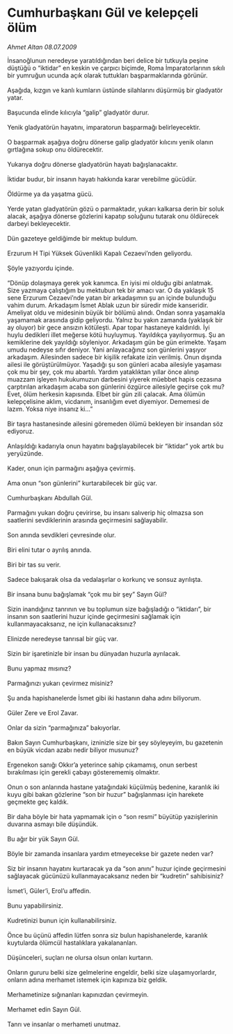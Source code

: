 # Cumhurbaşkanı Gül ve kelepçeli ölüm

*Ahmet Altan 08.07.2009*

<div class="taraf_structure_2col_1zq">
<div class="margen_n">



 <p>İnsanoğlunun neredeyse yaratıldığından beri delice bir tutkuyla peşine düştüğü o “iktidar” en keskin ve çarpıcı biçimde, Roma İmparatorlarının sıkılı bir yumruğun ucunda açık olarak tuttukları başparmaklarında görünür. <br/><br/>Aşağıda, kızgın ve kanlı kumların üstünde silahlarını düşürmüş bir gladyatör yatar. <br/><br/>Başucunda elinde kılıcıyla “galip” gladyatör durur. <br/><br/>Yenik gladyatörün hayatını, imparatorun başparmağı belirleyecektir. <br/><br/>O başparmak aşağıya doğru dönerse galip gladyatör kılıcını yenik olanın gırtlağına sokup onu öldürecektir. <br/><br/>Yukarıya doğru dönerse gladyatörün hayatı bağışlanacaktır. <br/><br/>İktidar budur, bir insanın hayatı hakkında karar verebilme gücüdür. <br/><br/>Öldürme ya da yaşatma gücü. <br/><br/>Yerde yatan gladyatörün gözü o parmaktadır, yukarı kalkarsa derin bir soluk alacak, aşağıya dönerse gözlerini kapatıp soluğunu tutarak onu öldürecek darbeyi bekleyecektir. <br/><br/>Dün gazeteye geldiğimde bir mektup buldum. <br/><br/>Erzurum H Tipi Yüksek Güvenlikli Kapalı Cezaevi’nden geliyordu. <br/><br/>Şöyle yazıyordu içinde. <br/><br/>“Dönüp dolaşmaya gerek yok kanımca. En iyisi mi olduğu gibi anlatmak. Size yazmaya çalıştığım bu mektubun tek bir amacı var. O da yaklaşık 15 sene Erzurum Cezaevi’nde yatan bir arkadaşımın şu an içinde bulunduğu vahim durum. Arkadaşım İsmet Ablak uzun bir süredir mide kanseridir. Ameliyat oldu ve midesinin büyük bir bölümü alındı. Ondan sonra yaşamakla yaşamamak arasında gidip geliyordu. Yalnız bu yakın zamanda (yaklaşık bir ay oluyor) bir gece ansızın kötüleşti. Apar topar hastaneye kaldırıldı. İyi huylu dedikleri illet meğerse kötü huyluymuş. Yayıldıkça yayılıyormuş. Şu an kemiklerine dek yayıldığı söyleniyor. Arkadaşım gün be gün erimekte. Yaşam umudu nedeyse sıfır deniyor. Yani anlayacağınız son günlerini yaşıyor arkadaşım. Ailesinden sadece bir kişilik refakate izin verilmiş. Onun dışında ailesi ile görüştürülmüyor. Yaşadığı şu son günleri acaba ailesiyle yaşaması çok mu bir şey, çok mu abartılı. Yardım yataklıktan yıllar önce alınıp muazzam işleyen hukukumuzun darbesini yiyerek müebbet hapis cezasına çarptırılan arkadaşım acaba son günlerini özgürce ailesiyle geçirse çok mu? Evet, ölüm herkesin kapısında. Elbet bir gün zili çalacak. Ama ölümün kelepçelisine aklım, vicdanım, insanlığım evet diyemiyor. Dememesi de lazım. Yoksa niye insanız ki...” <br/><br/>Bir taşra hastanesinde ailesini göremeden ölümü bekleyen bir insandan söz ediyoruz. <br/><br/>Anlaşıldığı kadarıyla onun hayatını bağışlayabilecek bir “iktidar” yok artık bu yeryüzünde. <br/><br/>Kader, onun için parmağını aşağıya çevirmiş. <br/><br/>Ama onun “son günlerini” kurtarabilecek bir güç var. <br/><br/>Cumhurbaşkanı Abdullah Gül. <br/><br/>Parmağını yukarı doğru çevirirse, bu insanı salıverip hiç olmazsa son saatlerini sevdiklerinin arasında geçirmesini sağlayabilir. <br/><br/>Son anında sevdikleri çevresinde olur. <br/><br/>Biri elini tutar o ayrılış anında. <br/><br/>Biri bir tas su verir. <br/><br/>Sadece bakışarak olsa da vedalaşırlar o korkunç ve sonsuz ayrılışta. <br/><br/>Bir insana bunu bağışlamak “çok mu bir şey” Sayın Gül? <br/><br/>Sizin inandığınız tanrının ve bu toplumun size bağışladığı o “iktidarı”, bir insanın son saatlerini huzur içinde geçirmesini sağlamak için kullanmayacaksanız, ne için kullanacaksınız? <br/><br/>Elinizde neredeyse tanrısal bir güç var. <br/><br/>Sizin bir işaretinizle bir insan bu dünyadan huzurla ayrılacak. <br/><br/>Bunu yapmaz mısınız? <br/><br/>Parmağınızı yukarı çevirmez misiniz? <br/><br/>Şu anda hapishanelerde İsmet gibi iki hastanın daha adını biliyorum. <br/><br/>Güler Zere ve Erol Zavar. <br/><br/>Onlar da sizin “parmağınıza” bakıyorlar. <br/><br/>Bakın Sayın Cumhurbaşkanı, izninizle size bir şey söyleyeyim, bu gazetenin en büyük vicdan azabı nedir biliyor musunuz? <br/><br/>Ergenekon sanığı Okkır’a yeterince sahip çıkamamış, onun serbest bırakılması için gerekli çabayı gösterememiş olmaktır. <br/><br/>Onun o son anlarında hastane yatağındaki küçülmüş bedenine, karanlık iki kuyu gibi bakan gözlerine “son bir huzur” bağışlanması için harekete geçmekte geç kaldık. <br/><br/>Bir daha böyle bir hata yapmamak için o “son resmi” büyütüp yazıişlerinin duvarına asmayı bile düşündük. <br/><br/>Bu ağır bir yük Sayın Gül. <br/><br/>Böyle bir zamanda insanlara yardım etmeyecekse bir gazete neden var? <br/><br/>Siz bir insanın hayatını kurtaracak ya da “son anını” huzur içinde geçirmesini sağlayacak gücünüzü kullanmayacaksanız neden bir “kudretin” sahibisiniz? <br/><br/>İsmet’i, Güler’i, Erol’u affedin. <br/><br/>Bunu yapabilirsiniz. <br/><br/>Kudretinizi bunun için kullanabilirsiniz. <br/><br/>Önce bu üçünü affedin lütfen sonra siz bulun hapishanelerde, karanlık kuytularda ölümcül hastalıklara yakalananları.<br/><br/>Düşünceleri, suçları ne olursa olsun onları kurtarın. <br/><br/>Onların gururu belki size gelmelerine engeldir, belki size ulaşamıyorlardır, onların adına merhamet istemek için kapınıza biz geldik. <br/><br/>Merhametinize sığınanları kapınızdan çevirmeyin. <br/><br/>Merhamet edin Sayın Gül. <br/><br/>Tanrı ve insanlar o merhameti unutmaz.</p>
<br/>
<br/>
<br/>



<br/>


<div id="taraf_not">
</div>

</div>


</div>
